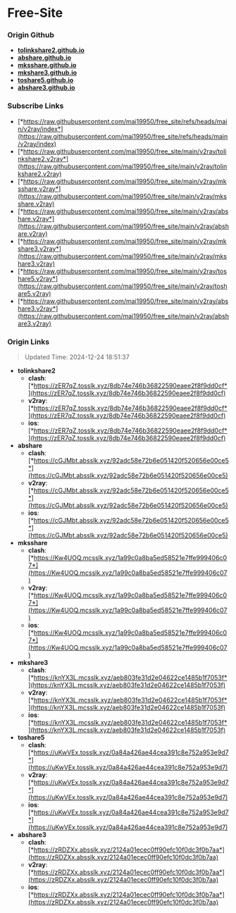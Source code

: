 # Free-Site

### Origin Github

- [**tolinkshare2.github.io**](https://github.com/tolinkshare2/tolinkshare2.github.io)
- [**abshare.github.io**](https://github.com/abshare/abshare.github.io)
- [**mksshare.github.io**](https://github.com/mksshare/mksshare.github.io)
- [**mkshare3.github.io**](https://github.com/mkshare3/mkshare3.github.io)
- [**toshare5.github.io**](https://github.com/toshare5/toshare5.github.io)
- [**abshare3.github.io**](https://github.com/abshare3/abshare3.github.io)

### Subscribe Links

- [*https://raw.githubusercontent.com/mai19950/free_site/refs/heads/main/v2ray/index*](https://raw.githubusercontent.com/mai19950/free_site/refs/heads/main/v2ray/index)
- [*https://raw.githubusercontent.com/mai19950/free_site/main/v2ray/tolinkshare2.v2ray*](https://raw.githubusercontent.com/mai19950/free_site/main/v2ray/tolinkshare2.v2ray)
- [*https://raw.githubusercontent.com/mai19950/free_site/main/v2ray/mksshare.v2ray*](https://raw.githubusercontent.com/mai19950/free_site/main/v2ray/mksshare.v2ray)
- [*https://raw.githubusercontent.com/mai19950/free_site/main/v2ray/abshare.v2ray*](https://raw.githubusercontent.com/mai19950/free_site/main/v2ray/abshare.v2ray)
- [*https://raw.githubusercontent.com/mai19950/free_site/main/v2ray/mkshare3.v2ray*](https://raw.githubusercontent.com/mai19950/free_site/main/v2ray/mkshare3.v2ray)
- [*https://raw.githubusercontent.com/mai19950/free_site/main/v2ray/toshare5.v2ray*](https://raw.githubusercontent.com/mai19950/free_site/main/v2ray/toshare5.v2ray)
- [*https://raw.githubusercontent.com/mai19950/free_site/main/v2ray/abshare3.v2ray*](https://raw.githubusercontent.com/mai19950/free_site/main/v2ray/abshare3.v2ray)

### Origin Links

> Updated Time: 2024-12-24 18:51:37

- **tolinkshare2**
  - **clash**: [*https://zER7qZ.tosslk.xyz/8db74e746b36822590eaee2f8f9dd0cf*](https://zER7qZ.tosslk.xyz/8db74e746b36822590eaee2f8f9dd0cf)
  - **v2ray**: [*https://zER7qZ.tosslk.xyz/8db74e746b36822590eaee2f8f9dd0cf*](https://zER7qZ.tosslk.xyz/8db74e746b36822590eaee2f8f9dd0cf)
  - **ios**: [*https://zER7qZ.tosslk.xyz/8db74e746b36822590eaee2f8f9dd0cf*](https://zER7qZ.tosslk.xyz/8db74e746b36822590eaee2f8f9dd0cf)
- **abshare**
  - **clash**: [*https://cGJMbt.absslk.xyz/92adc58e72b6e051420f520656e00ce5*](https://cGJMbt.absslk.xyz/92adc58e72b6e051420f520656e00ce5)
  - **v2ray**: [*https://cGJMbt.absslk.xyz/92adc58e72b6e051420f520656e00ce5*](https://cGJMbt.absslk.xyz/92adc58e72b6e051420f520656e00ce5)
  - **ios**: [*https://cGJMbt.absslk.xyz/92adc58e72b6e051420f520656e00ce5*](https://cGJMbt.absslk.xyz/92adc58e72b6e051420f520656e00ce5)
- **mksshare**
  - **clash**: [*https://Kw4UOQ.mcsslk.xyz/1a99c0a8ba5ed58521e7ffe999406c07*](https://Kw4UOQ.mcsslk.xyz/1a99c0a8ba5ed58521e7ffe999406c07)
  - **v2ray**: [*https://Kw4UOQ.mcsslk.xyz/1a99c0a8ba5ed58521e7ffe999406c07*](https://Kw4UOQ.mcsslk.xyz/1a99c0a8ba5ed58521e7ffe999406c07)
  - **ios**: [*https://Kw4UOQ.mcsslk.xyz/1a99c0a8ba5ed58521e7ffe999406c07*](https://Kw4UOQ.mcsslk.xyz/1a99c0a8ba5ed58521e7ffe999406c07)
- **mkshare3**
  - **clash**: [*https://knYX3L.mcsslk.xyz/aeb803fe31d2e04622ce1485b1f7053f*](https://knYX3L.mcsslk.xyz/aeb803fe31d2e04622ce1485b1f7053f)
  - **v2ray**: [*https://knYX3L.mcsslk.xyz/aeb803fe31d2e04622ce1485b1f7053f*](https://knYX3L.mcsslk.xyz/aeb803fe31d2e04622ce1485b1f7053f)
  - **ios**: [*https://knYX3L.mcsslk.xyz/aeb803fe31d2e04622ce1485b1f7053f*](https://knYX3L.mcsslk.xyz/aeb803fe31d2e04622ce1485b1f7053f)
- **toshare5**
  - **clash**: [*https://uKwVEx.tosslk.xyz/0a84a426ae44cea391c8e752a953e9d7*](https://uKwVEx.tosslk.xyz/0a84a426ae44cea391c8e752a953e9d7)
  - **v2ray**: [*https://uKwVEx.tosslk.xyz/0a84a426ae44cea391c8e752a953e9d7*](https://uKwVEx.tosslk.xyz/0a84a426ae44cea391c8e752a953e9d7)
  - **ios**: [*https://uKwVEx.tosslk.xyz/0a84a426ae44cea391c8e752a953e9d7*](https://uKwVEx.tosslk.xyz/0a84a426ae44cea391c8e752a953e9d7)
- **abshare3**
  - **clash**: [*https://zRDZXx.absslk.xyz/2124a01ecec0ff90efc10f0dc3f0b7aa*](https://zRDZXx.absslk.xyz/2124a01ecec0ff90efc10f0dc3f0b7aa)
  - **v2ray**: [*https://zRDZXx.absslk.xyz/2124a01ecec0ff90efc10f0dc3f0b7aa*](https://zRDZXx.absslk.xyz/2124a01ecec0ff90efc10f0dc3f0b7aa)
  - **ios**: [*https://zRDZXx.absslk.xyz/2124a01ecec0ff90efc10f0dc3f0b7aa*](https://zRDZXx.absslk.xyz/2124a01ecec0ff90efc10f0dc3f0b7aa)
